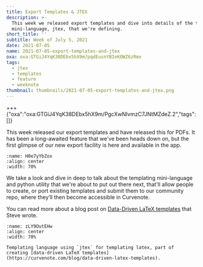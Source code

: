 ```yaml
---
title: Export Templates & JTEX
description: >-
  This week we released export templates and dive into details of the templating
  mini-language, jtex, that we're defining.
short_title: ''
subtitle: Week of July 5, 2021
date: 2021-07-05
name: 2021-07-05-export-templates-and-jtex
oxa: oxa:GTGiJ4YqK38DEbx5hX9m/pqdEusnYBIeKOWZ6zRmx
tags:
  - jtex
  - templates
  - feature
  - weeknote
thumbnail: thumbnails/2021-07-05-export-templates-and-jtex.png
---
```


+++ {"oxa":"oxa:GTGiJ4YqK38DEbx5hX9m/PgcXwNIvmzC7JNtMZdeZ.2","tags":[]}

This week released our export templates and have released this for PDFs. It has been a long-awaited feature that we've been heads down on, but the first glimpse of our new export facility is here and available in the app.

```{figure} images/GTGiJ4YqK38DEbx5hX9m-EJ2usc4pvd43ZuaUSCgK-v1.png
:name: H0e7yYbZox
:align: center
:width: 70%
```

We take a look and dive in deep to talk about the templating mini-language and python utility that we're about to put out there next, that'll allow people to create, or port existing templates and submit them to our community repo, where they’ll then become accessible in Curvenote.

You can read more about a blog post on [Data-Driven LaTeX templates](https://curvenote.com/blog/data-driven-latex-templates) that Steve wrote.

```{figure} images/GTGiJ4YqK38DEbx5hX9m-VYkOyAVqcg3822SpmvRD-v1.png
:name: zLY9OutEHw
:align: center
:width: 70%

Templating language using `jtex` for templating latex, part of creating [data-driven LaTeX templates](https://curvenote.com/blog/data-driven-latex-templates).
```
